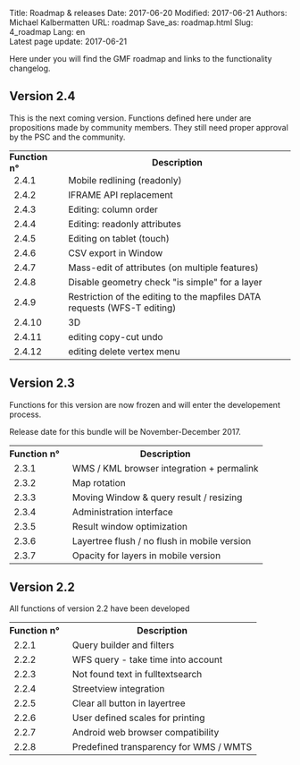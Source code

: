 Title: Roadmap & releases
Date: 2017-06-20
Modified: 2017-06-21
Authors: Michael Kalbermatten
URL: roadmap
Save_as: roadmap.html
Slug: 4_roadmap
Lang: en
<br>
Latest page update: 2017-06-21

Here under you will find the GMF roadmap and links to the functionality
changelog.

## Version 2.4

This is the next coming version. Functions defined here under are propositions
made by community members. They still need proper approval by the PSC and
the community.

<table>
<tr>
<th style="padding: 0 15px 0 0;text-align: left;">Function n°</th>
<th>Description</th>
</tr>
<tr>
    <td>2.4.1</td>
    <td>Mobile redlining (readonly)</td>
</tr><tr>
    <td>2.4.2</td>
    <td>IFRAME API replacement</td>
</tr><tr>
    <td>2.4.3</td>
    <td>Editing: column order</td>
</tr><tr>
    <td>2.4.4</td>
    <td>Editing: readonly attributes</td>
</tr><tr>
    <td>2.4.5</td>
    <td>Editing on tablet (touch)</td>
</tr><tr>
    <td>2.4.6</td>
    <td>CSV export in Window</td>
</tr><tr>
    <td>2.4.7</td>
    <td>Mass-edit of attributes (on multiple features)</td>
</tr><tr>
    <td>2.4.8</td>
    <td>Disable geometry check "is simple" for a layer</td>
</tr><tr>
    <td>2.4.9</td>
    <td>Restriction of the editing to the mapfiles DATA requests (WFS-T editing)</td>
</tr><tr>
    <td>2.4.10</td>
    <td>3D</td>
</tr><tr>
    <td>2.4.11</td>
    <td>editing copy-cut undo</td>
</tr><tr>
    <td>2.4.12</td>
    <td>editing delete vertex menu</td>
</tr>
</table>


## Version 2.3
Functions for this version are now frozen and will enter the developement
process.

Release date for this bundle will be November-December 2017.

<table>
<tr>
<th style="padding: 0 15px 0 0;text-align: left;">Function n°</th>
<th>Description</th>
</tr>
<tr>
    <td>2.3.1</td>
    <td>WMS / KML browser integration + permalink</td>
</tr><tr>
    <td>2.3.2</td>
    <td>Map rotation</td>
</tr><tr>
    <td>2.3.3</td>
    <td>Moving Window & query result / resizing</td>
</tr><tr>
    <td>2.3.4</td>
    <td>Administration interface</td>
</tr><tr>
    <td>2.3.5</td>
    <td>Result window optimization</td>
</tr><tr>
    <td>2.3.6</td>
    <td>Layertree flush / no flush in mobile version</td>
</tr><tr>
    <td>2.3.7</td>
    <td>Opacity for layers in mobile version</td>
</tr>
</table>

## Version 2.2

All functions of version 2.2 have been developed

<table>
<tr>
<th style="padding: 0 15px 0 0;text-align: left;">Function n°</th>
<th>Description</th>
</tr>
<tr>
    <td>2.2.1</td>
    <td>Query builder and filters</td>
</tr><tr>
    <td>2.2.2</td>
    <td>WFS query - take time into account</td>
</tr><tr>
    <td>2.2.3</td>
    <td>Not found text in fulltextsearch</td>
</tr><tr>
    <td>2.2.4</td>
    <td>Streetview integration</td>
</tr><tr>
    <td>2.2.5</td>
    <td>Clear all button in layertree</td>
</tr><tr>
    <td>2.2.6</td>
    <td>User defined scales for printing</td>
</tr><tr>
    <td>2.2.7</td>
    <td>Android web browser compatibility</td>
</tr><tr>
    <td>2.2.8</td>
    <td>Predefined transparency for WMS / WMTS</td>
</tr>
</table>